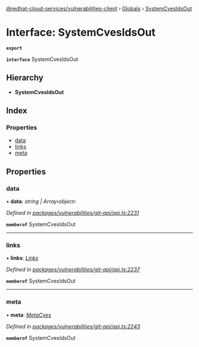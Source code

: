 [@redhat-cloud-services/vulnerabilities-client](../README.md) › [Globals](../globals.md) › [SystemCvesIdsOut](systemcvesidsout.md)

# Interface: SystemCvesIdsOut

**`export`** 

**`interface`** SystemCvesIdsOut

## Hierarchy

* **SystemCvesIdsOut**

## Index

### Properties

* [data](systemcvesidsout.md#data)
* [links](systemcvesidsout.md#links)
* [meta](systemcvesidsout.md#meta)

## Properties

###  data

• **data**: *string | Array‹object›*

*Defined in [packages/vulnerabilities/git-api/api.ts:2231](https://github.com/RedHatInsights/javascript-clients/blob/master/packages/vulnerabilities/git-api/api.ts#L2231)*

**`memberof`** SystemCvesIdsOut

___

###  links

• **links**: *[Links](links.md)*

*Defined in [packages/vulnerabilities/git-api/api.ts:2237](https://github.com/RedHatInsights/javascript-clients/blob/master/packages/vulnerabilities/git-api/api.ts#L2237)*

**`memberof`** SystemCvesIdsOut

___

###  meta

• **meta**: *[MetaCves](metacves.md)*

*Defined in [packages/vulnerabilities/git-api/api.ts:2243](https://github.com/RedHatInsights/javascript-clients/blob/master/packages/vulnerabilities/git-api/api.ts#L2243)*

**`memberof`** SystemCvesIdsOut
